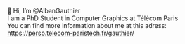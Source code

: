 👋 Hi, I’m @AlbanGauthier  
I am a PhD Student in Computer Graphics at Télécom Paris  
You can find more information about me at this adress:  
https://perso.telecom-paristech.fr/gauthier/

<!---
AlbanGauthier/AlbanGauthier is a ✨ special ✨ repository because its `README.md` (this file) appears on your GitHub profile.
You can click the Preview link to take a look at your changes.
--->
